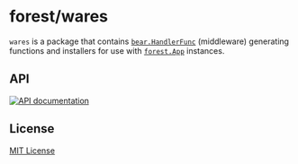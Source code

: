 # forest/wares

`wares` is a package that contains [`bear.HandlerFunc`](https://godoc.org/github.com/ursiform/bear#HandlerFunc)
(middleware) generating functions and installers for use with
[`forest.App`](https://godoc.org/github.com/ursiform/forest#App) instances.

## API

[![API documentation](https://godoc.org/github.com/ursiform/forest/wares?status.svg)](https://godoc.org/github.com/ursiform/forest/wares)

## License
[MIT License](LICENSE)
